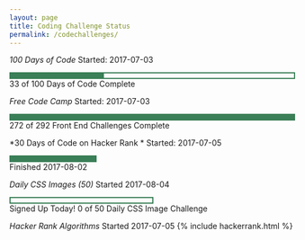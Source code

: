 ```yaml
---
layout: page
title: Coding Challenge Status
permalink: /codechallenges/
---
```



*100 Days of Code*
Started: 2017-07-03

<div style = "width: 100%; height: 8px; border: 2px; border-style: solid; border-color: #3a7f57;">
  <div style = "width: 33%; height: 8px; background-color: #3a7f57;">
  </div>
</div>
33 of 100 Days of Code Complete

*Free Code Camp <span class='fa fa-freecodecamp'></span>*
Started: 2017-07-03

<div style = "width: 100%; height: 8px; border: 2px; border-style: solid; border-color: #3a7f57;">
  <div style = "width: (272/292)%; height: 8px; background-color: #3a7f57;">
  </div>
</div>
272 of 292 Front End Challenges Complete

*30 Days of Code on Hacker Rank *
Started: 2017-07-05

<div style = "width: 30%; height: 8px; border: 2px; border-style: solid; border-color: #3a7f57;">
  <div style = "width: 100%; height: 8px; background-color: #3a7f57;">
  </div>   
</div>
Finished 2017-08-02


*Daily CSS Images (50)*
Started 2017-08-04    
<div style = "width: 50%; height: 8px; border: 2px; border-style: solid; border-color: #3a7f57;">
  <div style = "width: 0%; height: 8px; background-color: #3a7f57;">
  </div>   
</div>
Signed Up Today! 0 of 50 Daily CSS Image Challenge

    
*Hacker Rank Algorithms*
Started 2017-07-05
{% include hackerrank.html %}